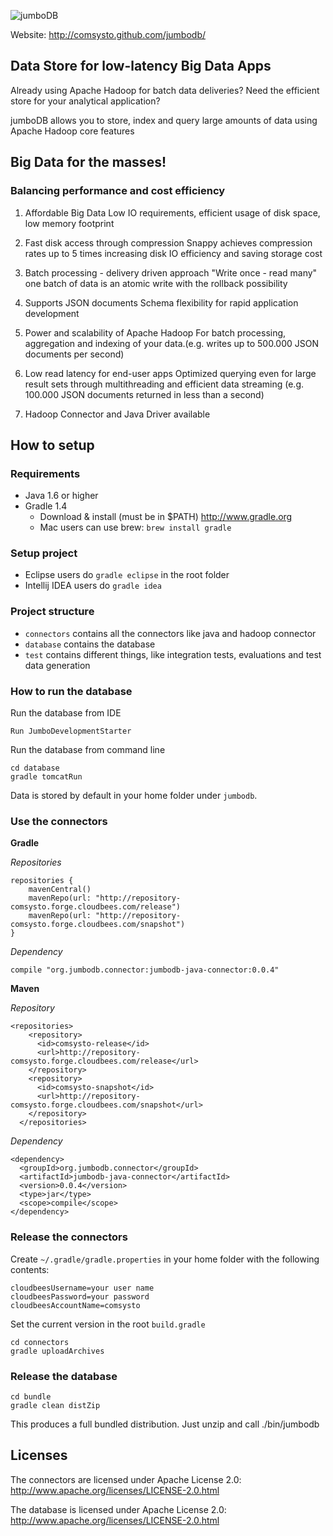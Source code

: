 
![jumboDB](http://comsysto.github.com/jumbodb/img/pics/jumbo.png)

Website: http://comsysto.github.com/jumbodb/

## Data Store for low-latency Big Data Apps

Already using Apache Hadoop for batch data deliveries? Need
the efficient store for your analytical application?

jumboDB allows you to store, index and query large amounts of
data using Apache Hadoop core features

## Big Data for the masses!

### Balancing performance and cost efficiency

1. Affordable Big Data
Low IO requirements, efficient usage of disk space, low
memory footprint

2. Fast disk access through compression
Snappy achieves compression rates up to 5 times
increasing disk IO efficiency and saving storage cost

3. Batch processing - delivery driven approach
"Write once - read many" one batch of data is an atomic
write with the rollback possibility

4. Supports JSON documents
Schema flexibility for rapid application development

5. Power and scalability of Apache Hadoop
For batch processing, aggregation and indexing of your
data.(e.g. writes up to 500.000 JSON documents per second)

6. Low read latency for end-user apps
Optimized querying even for large result sets through
multithreading and efficient data streaming (e.g. 100.000
JSON documents returned in less than a second)

7. Hadoop Connector and Java Driver available

## How to setup

### Requirements

* Java 1.6 or higher
* Gradle 1.4
    * Download & install (must be in $PATH) http://www.gradle.org
    * Mac users can use brew:  `brew install gradle`

### Setup project

* Eclipse users do `gradle eclipse` in the root folder
* Intellij IDEA users do `gradle idea`

### Project structure

* `connectors` contains all the connectors like java and hadoop connector
* `database` contains the database
* `test` contains different things, like integration tests, evaluations and test data generation

### How to run the database

Run the database from IDE

```
Run JumboDevelopmentStarter
```

Run the database from command line

```
cd database
gradle tomcatRun
```

Data is stored by default in your home folder under `jumbodb`.

### Use the connectors

**Gradle**

*Repositories*

```
repositories {
    mavenCentral()
    mavenRepo(url: "http://repository-comsysto.forge.cloudbees.com/release")
    mavenRepo(url: "http://repository-comsysto.forge.cloudbees.com/snapshot")
}
```

*Dependency*

```
compile "org.jumbodb.connector:jumbodb-java-connector:0.0.4"
```

**Maven**

*Repository*

```
<repositories>
    <repository>
      <id>comsysto-release</id>
      <url>http://repository-comsysto.forge.cloudbees.com/release</url>
    </repository>
    <repository>
      <id>comsysto-snapshot</id>
      <url>http://repository-comsysto.forge.cloudbees.com/snapshot</url>
    </repository>
  </repositories>
```

*Dependency*
```
<dependency>
  <groupId>org.jumbodb.connector</groupId>
  <artifactId>jumbodb-java-connector</artifactId>
  <version>0.0.4</version>
  <type>jar</type>
  <scope>compile</scope>
</dependency>
```

### Release the connectors

Create `~/.gradle/gradle.properties` in your home folder with the following contents:

```
cloudbeesUsername=your user name
cloudbeesPassword=your password
cloudbeesAccountName=comsysto
```

Set the current version in the root `build.gradle`

```
cd connectors
gradle uploadArchives
```

### Release the database

```
cd bundle
gradle clean distZip
```

This produces a full bundled distribution. Just unzip and call ./bin/jumbodb


## Licenses

The connectors are licensed under Apache License 2.0: http://www.apache.org/licenses/LICENSE-2.0.html

The database is licensed under Apache License 2.0: http://www.apache.org/licenses/LICENSE-2.0.html

